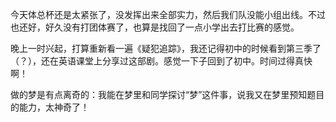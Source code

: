 今天体总杯还是太紧张了，没发挥出来全部实力，然后我们队没能小组出线。不过也还好，好久没有打团体赛了，也算是找回了一点小学出去打比赛的感觉。

晚上一时兴起，打算重新看一遍《疑犯追踪》，我还记得初中的时候看到第三季了（？），还在英语课堂上分享过这部剧。感觉一下子回到了初中。时间过得真快啊！

做的梦是有点离奇的：我能在梦里和同学探讨“梦”这件事，说我又在梦里预知题目的能力，太神奇了！